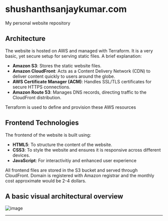 # shushanthsanjaykumar.com

My personal website repository

## Architecture

The website is hosted on AWS and managed with Terraform. It is a very basic, yet secure setup for serving static files. A brief explanation:

- **Amazon S3**: Stores the static website files.
- **Amazon CloudFront**: Acts as a Content Delivery Network (CDN) to deliver content quickly to users around the globe.
- **AWS Certificate Manager (ACM)**: Handles SSL/TLS certificates for secure HTTPS connections.
- **Amazon Route 53**: Manages DNS records, directing traffic to the CloudFront distribution.

Terraform is used to define and provision these AWS resources

## Frontend Technologies

The frontend of the website is built using:

- **HTML5**: To structure the content of the website.
- **CSS3**: To style the website and ensures it is responsive across different devices.
- **JavaScript**: For interactivitiy and enhanced user experience

All frontend files are stored in the S3 bucket and served through CloudFront. Domain is registered with Amazon registrar and the monthly cost approximate would be 2-4 dollars.

## A basic visual architectural overview

![image](https://github.com/user-attachments/assets/9a0bee51-ada9-480e-9009-d36425b85529)

---
